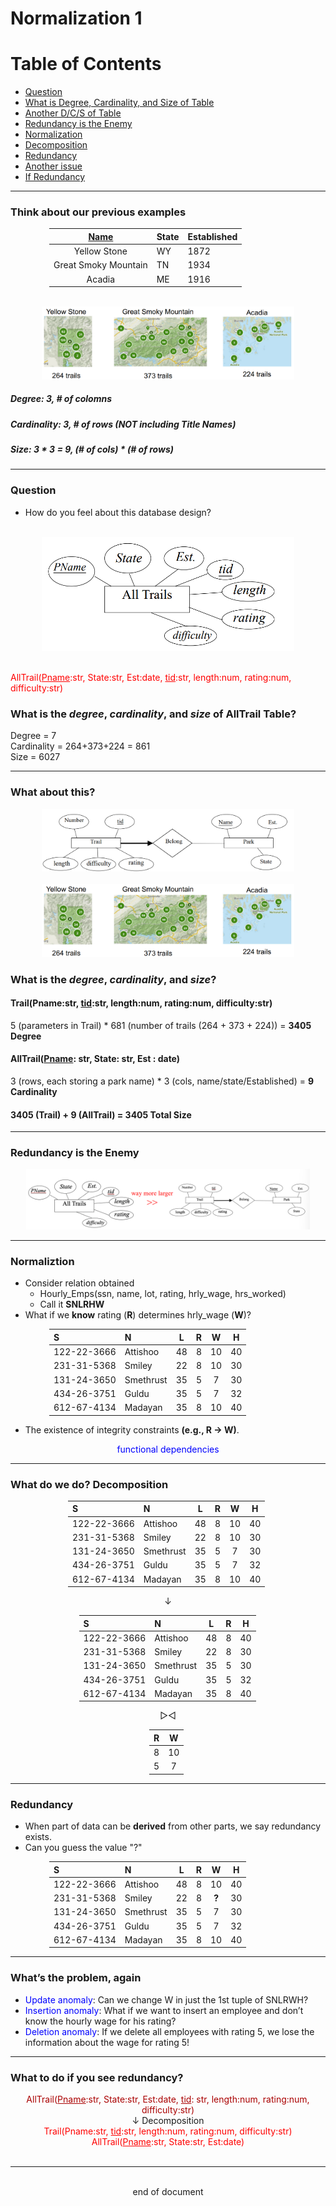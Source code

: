 # Normalization 1
# Table of Contents
- [Question](#question)
- [What is Degree, Cardinality, and Size of Table](#what-is-the-degree-cardinality-and-size-of-alltrail-table)
- [Another D/C/S of Table](#what-about-this)
- [Redundancy is the Enemy](#redundancy-is-the-enemy)
- [Normalization](#normaliztion)
- [Decomposition](#what-do-we-do-decomposition)
- [Redundancy](#redundancy)
- [Another issue](#whats-the-problem-again)
- [If Redundancy](#what-to-do-if-you-see-redundancy)
---
### Think about our previous examples
<div style="margin-left: auto; margin-right: auto; width: 380px">

|<u>Name</u>|State|Established|
|:---:|:---|:---|
|Yellow Stone|WY|1872|
|Great Smoky Mountain|TN|1934|
|Acadia|ME|1916|
</div>
<div style="margin-left: auto; margin-right: auto; width: 80%"><br><img alt="Maps" src="Images\N1\N1_1.png"></img><br></div>

##### Degree: 3, # of colomns
##### Cardinality: 3, # of rows (NOT including Title Names)
##### Size: 3 * 3 = 9, (# of cols) * (# of rows)
---
### Question 
- How do you feel about this database design?
<div style="margin-left: auto; margin-right: auto; width: 80%"><br><img alt="Entity Set 1" src="Images\N1\N1_2.png"></img><br><br></div>

<span style="color:red">AllTrail(<u>Pname</u>:str, State:str, Est:date, <u>tid</u>:str, length:num, rating:num, difficulty:str)</span>

### What is the ***degree***, ***cardinality***, and ***size*** of AllTrail Table?
Degree = 7 <br>Cardinality = 264+373+224 = 861 <br>Size = 6027

---
### What about this?
<div style="margin-left: auto; margin-right: auto; width: 80%"> <img alt="Entity Set 2" src="Images\N1\N1_3.png"></img></div>
<div style="margin-left: auto; margin-right: auto; width: 80%"><br><img alt="Maps" src="Images\N1\N1_1.png"></img><br></div>

### What is the ***degree***, ***cardinality***, and ***size***?

#### Trail(Pname:str, <u>tid</u>:str, length:num, rating:num, difficulty:str)
5 (parameters in Trail)  * 681 (number of trails (264 + 373 + 224)) = **3405 Degree**
#### AllTrail(<u>Pname</u>: str, State: str, Est : date)
3 (rows, each storing a park name) * 3 (cols, name/state/Established) = **9 Cardinality**
#### 3405 (Trail) + 9 (AllTrail) = **3405 Total Size**
---
### Redundancy is the Enemy
<div style="margin-left: auto; margin-right: auto; width: 90%"> <img alt="Too long of Entity Set" src="Images\N1\N1_4.png"></img></div>

---
### Normaliztion
- Consider relation obtained
    - Hourly_Emps(ssn, name, lot, rating, hrly_wage, hrs_worked)
    - Call it **SNLRHW**
- What if we **know** rating (**R**) determines hrly_wage (**W**)?
<div style="margin-left: auto; margin-right: auto; width: 380px">

|S|N|L|R|W|H|
|:--|:--|:--:|:--:|:--:|:--:|
|122-22-3666|Attishoo|48|8|10|40|
|231-31-5368|Smiley|22|8|10|30|
|131-24-3650|Smethrust|35|5|7|30|
|434-26-3751|Guldu|35|5|7|32|
|612-67-4134|Madayan|35|8|10|40|
</div>

- The existence of integrity constraints **(e.g., R → W)**.
<div style="text-align: center;"><span style="color:blue;">functional dependencies</span></div>

---
### What do we do? Decomposition
<div style="display:relative; align:center">
<div style="margin-left: auto; margin-right: auto; width: 320px">

|S|N|L|R|W|H|
|:--|:--|:--:|:--:|:--:|:--:|
|122-22-3666|Attishoo|48|8|10|40|
|231-31-5368|Smiley|22|8|10|30|
|131-24-3650|Smethrust|35|5|7|30|
|434-26-3751|Guldu|35|5|7|32|
|612-67-4134|Madayan|35|8|10|40|
</div>
<div style="text-align: center;">↓</div>
<div style="margin-left: auto; margin-right: auto; width: 285px">

|S|N|L|R|H|
|:--|:--|:--:|:--:|:--:|
|122-22-3666|Attishoo|48|8|40|
|231-31-5368|Smiley|22|8|30|
|131-24-3650|Smethrust|35|5|30|
|434-26-3751|Guldu|35|5|32|
|612-67-4134|Madayan|35|8|40|
</div>
<div style="text-align: center;">▷◁</div>
<div style="margin-left: auto; margin-right: auto; width: 60px">

|R|W|
|:-:|:-:|
|8|10|
|5|7|
</div>
</div>

---
### Redundancy
- When part of data can be **derived** from other parts, we say redundancy exists.
- Can you guess the value "?"
<div style="margin-left: auto; margin-right: auto; width: 380px">

|S|N|L|R|W|H|
|:--|:--|:--:|:--:|:--:|:--:|
|122-22-3666|Attishoo|48|8|10|40|
|231-31-5368|Smiley|22|8|**?**|30|
|131-24-3650|Smethrust|35|5|7|30|
|434-26-3751|Guldu|35|5|7|32|
|612-67-4134|Madayan|35|8|10|40|
</div>

---
### What’s the problem, again
- <span style="color:blue">Update anomaly</span>: Can we change W in just the 1st tuple of SNLRWH?
- <span style="color:blue">Insertion anomaly</span>: What if we want to insert an employee and don’t know the hourly wage for his rating?
- <span style="color:blue">Deletion anomaly</span>: If we delete all employees with rating 5, we lose the information about the wage for rating 5! 
---
### What to do if you see redundancy?
<div style="display:relative; text-align: center;">
<div style="color:#AA0000">AllTrail(<u>Pname</u>:str, State:str, Est:date, <u>tid</u>: str, length:num, rating:num, difficulty:str)</div>
<div style="text-align: center;">↓ Decomposition</div>
<div style="color:red">Trail(Pname:str, <u>tid</u>:str, length:num, rating:num, difficulty:str)<br>
AllTrail(<u>Pname</u>:str, State:str, Est:date)</div>
</div><br>

---
<br>
<div style="display:relative; text-align: center;">end of document</div>